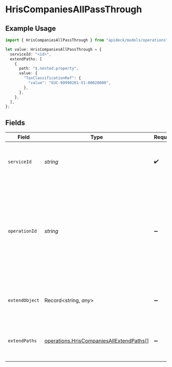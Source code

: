 # HrisCompaniesAllPassThrough

## Example Usage

```typescript
import { HrisCompaniesAllPassThrough } from "apideck/models/operations";

let value: HrisCompaniesAllPassThrough = {
  serviceId: "<id>",
  extendPaths: [
    {
      path: "$.nested.property",
      value: {
        "TaxClassificationRef": {
          "value": "EUC-99990201-V1-00020000",
        },
      },
    },
  ],
};
```

## Fields

| Field                                                                                                                                                                       | Type                                                                                                                                                                        | Required                                                                                                                                                                    | Description                                                                                                                                                                 |
| --------------------------------------------------------------------------------------------------------------------------------------------------------------------------- | --------------------------------------------------------------------------------------------------------------------------------------------------------------------------- | --------------------------------------------------------------------------------------------------------------------------------------------------------------------------- | --------------------------------------------------------------------------------------------------------------------------------------------------------------------------- |
| `serviceId`                                                                                                                                                                 | *string*                                                                                                                                                                    | :heavy_check_mark:                                                                                                                                                          | Identifier for the service to which this pass_through should be applied.                                                                                                    |
| `operationId`                                                                                                                                                               | *string*                                                                                                                                                                    | :heavy_minus_sign:                                                                                                                                                          | Optional identifier for a workflow operation to which this pass_through should be applied. This is useful for Unify calls that are making more than one downstream request. |
| `extendObject`                                                                                                                                                              | Record<string, *any*>                                                                                                                                                       | :heavy_minus_sign:                                                                                                                                                          | Simple object allowing any properties for direct extension.                                                                                                                 |
| `extendPaths`                                                                                                                                                               | [operations.HrisCompaniesAllExtendPaths](../../models/operations/hriscompaniesallextendpaths.md)[]                                                                          | :heavy_minus_sign:                                                                                                                                                          | Array of objects for structured data modifications via paths.                                                                                                               |
